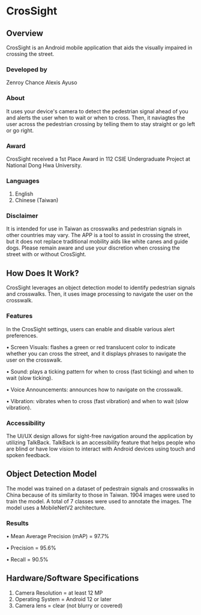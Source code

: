 # CrosSight

## Overview
CrosSight is an Android mobile application that aids the visually impaired in crossing the street. 

### Developed by
Zenroy Chance
Alexis Ayuso

### About
It uses your device's camera to detect the pedestrian signal ahead of you and alerts the user when to wait or when to cross. Then, it naviagtes the user across the pedestrian crossing by telling them to stay straight or go left or go right.

### Award 
CrosSight received a 1st Place Award in 112 CSIE Undergraduate Project at National Dong Hwa University.

### Languages 
1. English
2. Chinese (Taiwan)

### Disclaimer
It is intended for use in Taiwan as crosswalks and pedestrian signals in other countries may vary. The APP is a tool to assist in crossing the street, but it does not replace traditional mobility aids like white canes and guide dogs. Please remain aware and use your discretion when crossing the street with or without CrosSight. 



## How Does It Work?
CrosSight leverages an object detection model to identify pedestrian signals and crosswalks. Then, it uses image processing to navigate the user on the crosswalk. 

### Features
In the CrosSight settings, users can enable and disable various alert preferences.

•	Screen Visuals:   flashes a green or red translucent color to indicate whether you can cross the street, and it displays phrases to navigate the user on the crosswalk.

•	Sound:   plays a ticking pattern for when to cross (fast ticking) and when to wait (slow ticking).

•	Voice Announcements:   announces how to navigate on the crosswalk.

•	Vibration:   vibrates when to cross (fast vibration) and when to wait (slow vibration).

### Accessibility
The UI/UX design allows for sight-free navigation around the application by utilizing TalkBack. TalkBack is an accessibility feature that helps people who are blind or have low vision to interact with Android devices using touch and spoken feedback.



## Object Detection Model
The model was trained on a dataset of pedestrain signals and crosswalks in China because of its similarity to those in Taiwan. 1904 images were used to train the model. A total of 7 classes were used to annotate the images. The model uses a MobileNetV2 architecture. 

### Results
•	Mean Average Precision (mAP) = 97.7%

•	Precision = 95.6%

•	Recall = 90.5%



## Hardware/Software Specifications
1. Camera Resolution = at least 12 MP
2. Operating System = Android 12 or later
3. Camera lens = clear (not blurry or covered)



